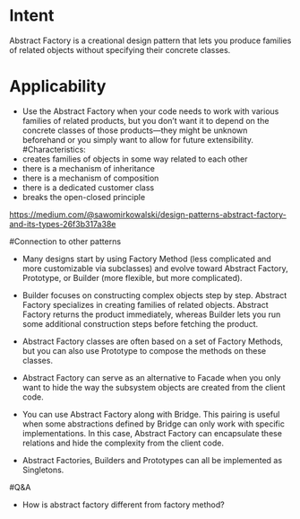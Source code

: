 # Intent
Abstract Factory is a creational design pattern that lets you produce families of related objects without specifying their concrete classes.
# Applicability
 - Use the Abstract Factory when your code needs to work with various families of related products, but you don’t want it to depend on the concrete classes of those products—they might be unknown beforehand or you simply want to allow for future extensibility.
#Characteristics:
- creates families of objects in some way related to each other
- there is a mechanism of inheritance
- there is a mechanism of composition
- there is a dedicated customer class
- breaks the open-closed principle

https://medium.com/@sawomirkowalski/design-patterns-abstract-factory-and-its-types-26f3b317a38e

#Connection to other patterns
- Many designs start by using Factory Method (less complicated and more customizable via subclasses) and evolve toward Abstract Factory, Prototype, or Builder (more flexible, but more complicated).

- Builder focuses on constructing complex objects step by step. Abstract Factory specializes in creating families of related objects. Abstract Factory returns the product immediately, whereas Builder lets you run some additional construction steps before fetching the product.

- Abstract Factory classes are often based on a set of Factory Methods, but you can also use Prototype to compose the methods on these classes.

- Abstract Factory can serve as an alternative to Facade when you only want to hide the way the subsystem objects are created from the client code.

- You can use Abstract Factory along with Bridge. This pairing is useful when some abstractions defined by Bridge can only work with specific implementations. In this case, Abstract Factory can encapsulate these relations and hide the complexity from the client code.

- Abstract Factories, Builders and Prototypes can all be implemented as Singletons.

#Q&A
- How is abstract factory different from factory method?

